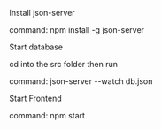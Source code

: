 Install json-server

command: npm install -g json-server

Start database

cd into the src folder then run

command: json-server --watch db.json

Start Frontend

command: npm start
